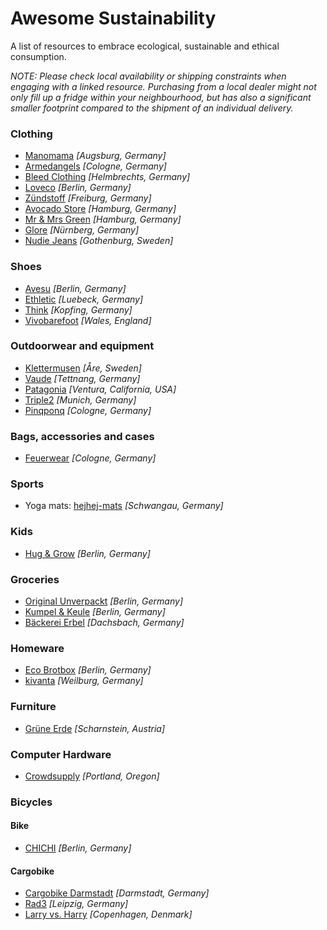 Awesome Sustainability
======================

A list of resources to embrace ecological, sustainable and ethical consumption.


*NOTE: Please check local availability or shipping constraints when engaging with a linked resource.
Purchasing from a local dealer might not only fill up a fridge within your neighbourhood, but has
also a significant smaller footprint compared to the shipment of an individual delivery.*



### Clothing

+   [Manomama](https://www.manomama.de) *[Augsburg, Germany]*
+   [Armedangels](https://www.armedangels.de) *[Cologne, Germany]*
+   [Bleed Clothing](https://www.bleed-clothing.com) *[Helmbrechts, Germany]*
+   [Loveco](https://loveco-shop.de) *[Berlin, Germany]*
+   [Zündstoff](https://www.zuendstoff-clothing.de) *[Freiburg, Germany]*
+   [Avocado Store](https://www.avocadostore.de) *[Hamburg, Germany]*
+   [Mr & Mrs Green](https://www.mr-mrs-green.com) *[Hamburg, Germany]*
+   [Glore](https://www.glore.de) *[Nürnberg, Germany]*
+   [Nudie Jeans](https://www.nudiejeans.com) *[Gothenburg, Sweden]*


### Shoes

+   [Avesu](https://www.avesu.eu) *[Berlin, Germany]*
+   [Ethletic](https://ethletic.com) *[Luebeck, Germany]*
+   [Think](https://www.thinkshoes.com) *[Kopfing, Germany]*
+   [Vivobarefoot](https://www.vivobarefoot.com) *[Wales, England]*


### Outdoorwear and equipment

+   [Klettermusen](https://www.klattermusen.com) *[Åre, Sweden]*
+   [Vaude](https://www.vaude.com) *[Tettnang, Germany]*
+   [Patagonia](https://patagonia.com) *[Ventura, California, USA]*
+   [Triple2](http://www.triple2.de) *[Munich, Germany]*
+   [Pinqponq](https://www.pinqponq.com) *[Cologne, Germany]*


### Bags, accessories and cases

+   [Feuerwear](https://www.feuerwear.com) *[Cologne, Germany]*


### Sports

+   Yoga mats: [hejhej-mats](https://www.hejhej-mats.com) *[Schwangau, Germany]*


### Kids

+   [Hug & Grow](https://www.hug-and-grow.de) *[Berlin, Germany]*


### Groceries

+   [Original Unverpackt](http://original-unverpackt.de) *[Berlin, Germany]*
+   [Kumpel & Keule](https://www.kumpelundkeule.de) *[Berlin, Germany]*
+   [Bäckerei Erbel](https://arnderbel.de) *[Dachsbach, Germany]*


### Homeware

+   [Eco Brotbox](https://www.ecobrotbox.de) *[Berlin, Germany]*
+   [kivanta](https://www.kivanta.de/) *[Weilburg, Germany]*


### Furniture

+   [Grüne Erde](https://www.grueneerde.com) *[Scharnstein, Austria]*


### Computer Hardware

+   [Crowdsupply](https://www.crowdsupply.com) *[Portland, Oregon]*


### Bicycles
 
#### Bike

+   [CHICHI](http://chichi.berlin) *[Berlin, Germany]*

#### Cargobike

+   [Cargobike Darmstadt](http://cargobike-darmstadt.de) *[Darmstadt, Germany]*
+   [Rad3](https://rad3.de) *[Leipzig, Germany]*
+   [Larry vs. Harry](https://www.larryvsharry.com) *[Copenhagen, Denmark]*
